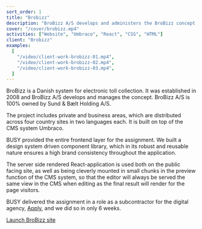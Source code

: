 ```yaml
---
sort_order: 1
title: "Brobizz"
description: "BroBizz A/S develops and administers the BroBizz concept, which guarantees automatic payment for bridges, ferries, toll roads and car parks."
cover: "/cover/brobizz.mp4"
activities: ["Website", "Umbraco", "React", "CSS", "HTML"]
client: "Brobizz"
examples:
  [
    "/video/client-work-brobizz-01.mp4",
    "/video/client-work-brobizz-02.mp4",
    "/video/client-work-brobizz-03.mp4",
  ]
---
```


BroBizz is a Danish system for electronic toll collection. It was established in 2008 and BroBizz A/S develops and manages the concept. BroBizz A/S is 100% owned by Sund & Bælt Holding A/S.

The project includes private and business areas, which are distributed across four country sites in two languages each. It is built on top of the CMS system Umbraco.

BUSY provided the entire frontend layer for the assignment. We built a design system driven component library, which in its robust and reusable nature ensures a high brand consistency throughout the application.

The server side rendered React-application is used both on the public facing site, as well as being cleverly mounted in small chunks in the preview function of the CMS system, so that the editor will always be served the same view in the CMS when editing as the final result will render for the page visitors.

BUSY delivered the assignment in a role as a subcontractor for the digital agency, <a href="https://applygroup.dk" target="_blank">Apply</a>, and we did so in only 6 weeks.

<a href="https://brobizz.com" target="_blank">Launch BroBizz site</a>
